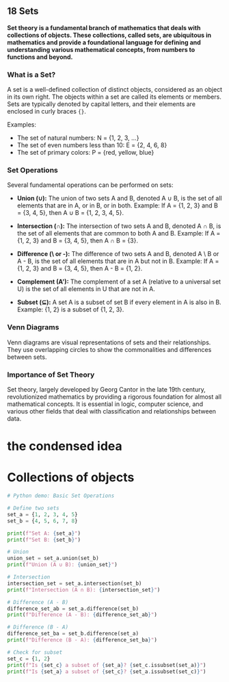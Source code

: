 ## 18 Sets

**Set theory is a fundamental branch of mathematics that deals with collections of objects. These collections, called sets, are ubiquitous in mathematics and provide a foundational language for defining and understanding various mathematical concepts, from numbers to functions and beyond.**

### What is a Set?

A set is a well-defined collection of distinct objects, considered as an object in its own right. The objects within a set are called its elements or members. Sets are typically denoted by capital letters, and their elements are enclosed in curly braces `{}`.

Examples:
*   The set of natural numbers: N = {1, 2, 3, ...}
*   The set of even numbers less than 10: E = {2, 4, 6, 8}
*   The set of primary colors: P = {red, yellow, blue}

### Set Operations

Several fundamental operations can be performed on sets:

*   **Union (∪):** The union of two sets A and B, denoted A ∪ B, is the set of all elements that are in A, or in B, or in both.
    Example: If A = {1, 2, 3} and B = {3, 4, 5}, then A ∪ B = {1, 2, 3, 4, 5}.

*   **Intersection (∩):** The intersection of two sets A and B, denoted A ∩ B, is the set of all elements that are common to both A and B.
    Example: If A = {1, 2, 3} and B = {3, 4, 5}, then A ∩ B = {3}.

*   **Difference (\ or -):** The difference of two sets A and B, denoted A \ B or A - B, is the set of all elements that are in A but not in B.
    Example: If A = {1, 2, 3} and B = {3, 4, 5}, then A - B = {1, 2}.

*   **Complement (A'):** The complement of a set A (relative to a universal set U) is the set of all elements in U that are not in A.

*   **Subset (⊆):** A set A is a subset of set B if every element in A is also in B.
    Example: {1, 2} is a subset of {1, 2, 3}.

### Venn Diagrams

Venn diagrams are visual representations of sets and their relationships. They use overlapping circles to show the commonalities and differences between sets.

### Importance of Set Theory

Set theory, largely developed by Georg Cantor in the late 19th century, revolutionized mathematics by providing a rigorous foundation for almost all mathematical concepts. It is essential in logic, computer science, and various other fields that deal with classification and relationships between data.

# the condensed idea

# Collections of objects

```python
# Python demo: Basic Set Operations

# Define two sets
set_a = {1, 2, 3, 4, 5}
set_b = {4, 5, 6, 7, 8}

print(f"Set A: {set_a}")
print(f"Set B: {set_b}")

# Union
union_set = set_a.union(set_b)
print(f"Union (A ∪ B): {union_set}")

# Intersection
intersection_set = set_a.intersection(set_b)
print(f"Intersection (A ∩ B): {intersection_set}")

# Difference (A - B)
difference_set_ab = set_a.difference(set_b)
print(f"Difference (A - B): {difference_set_ab}")

# Difference (B - A)
difference_set_ba = set_b.difference(set_a)
print(f"Difference (B - A): {difference_set_ba}")

# Check for subset
set_c = {1, 2}
print(f"Is {set_c} a subset of {set_a}? {set_c.issubset(set_a)}")
print(f"Is {set_a} a subset of {set_c}? {set_a.issubset(set_c)}")
```